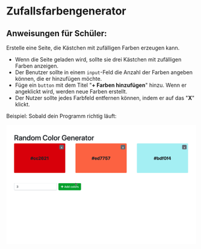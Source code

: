 # Zufallsfarbengenerator
## Anweisungen für Schüler:

Erstelle eine Seite, die Kästchen mit zufälligen Farben erzeugen kann.

- Wenn die Seite geladen wird, sollte sie drei Kästchen mit zufälligen Farben anzeigen.
- Der Benutzer sollte in einem `input`-Feld die Anzahl der Farben angeben können, die er hinzufügen möchte.
- Füge ein `button` mit dem Titel "**+ Farben hinzufügen**" hinzu. Wenn er angeklickt wird, werden neue Farben erstellt.
- Der Nutzer sollte jedes Farbfeld entfernen können, indem er auf das "**X**" klickt.

Beispiel: Sobald dein Programm richtig läuft:

 
 ![Vorschau](./demo.gif)
